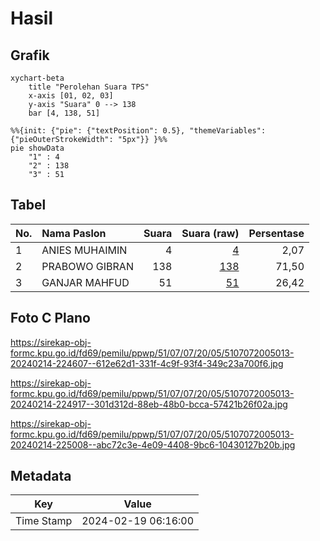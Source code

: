 # Hasil

## Grafik

```mermaid
xychart-beta
    title "Perolehan Suara TPS"
    x-axis [01, 02, 03]
    y-axis "Suara" 0 --> 138
    bar [4, 138, 51]
```

```mermaid
%%{init: {"pie": {"textPosition": 0.5}, "themeVariables": {"pieOuterStrokeWidth": "5px"}} }%%
pie showData
    "1" : 4
    "2" : 138
    "3" : 51
```

## Tabel

| No. | Nama Paslon    | Suara | Suara (raw) | Persentase |
|:--- |:-------------- | -----:| -----------:| ----------:|
| 1   | ANIES MUHAIMIN | 4     | [4][p-1]    | 2,07       |
| 2   | PRABOWO GIBRAN | 138   | [138][p-2]  | 71,50      |
| 3   | GANJAR MAHFUD  | 51    | [51][p-3]   | 26,42      |


[p-1]: https://github.com/gigit-pemilu/pemilu-2024-51-bali/blob/main/pilpres/hitung-suara/sub/51-bali/sub/07-karangasem/sub/07-selat/sub/2005-duda-utara/sub/013-tps/sub/paslon-1.txt
[p-2]: https://github.com/gigit-pemilu/pemilu-2024-51-bali/blob/main/pilpres/hitung-suara/sub/51-bali/sub/07-karangasem/sub/07-selat/sub/2005-duda-utara/sub/013-tps/sub/paslon-2.txt
[p-3]: https://github.com/gigit-pemilu/pemilu-2024-51-bali/blob/main/pilpres/hitung-suara/sub/51-bali/sub/07-karangasem/sub/07-selat/sub/2005-duda-utara/sub/013-tps/sub/paslon-3.txt

## Foto C Plano

https://sirekap-obj-formc.kpu.go.id/fd69/pemilu/ppwp/51/07/07/20/05/5107072005013-20240214-224607--612e62d1-331f-4c9f-93f4-349c23a700f6.jpg

https://sirekap-obj-formc.kpu.go.id/fd69/pemilu/ppwp/51/07/07/20/05/5107072005013-20240214-224917--301d312d-88eb-48b0-bcca-57421b26f02a.jpg

https://sirekap-obj-formc.kpu.go.id/fd69/pemilu/ppwp/51/07/07/20/05/5107072005013-20240214-225008--abc72c3e-4e09-4408-9bc6-10430127b20b.jpg


## Metadata

| Key        | Value               |
| ---------- | ------------------- |
| Time Stamp | 2024-02-19 06:16:00 |



